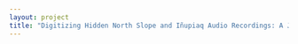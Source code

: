 ```yaml
--- 
layout: project 
title: "Digitizing Hidden North Slope and Iñupiaq Audio Recordings: A Joint Partnership between Iḷisaġvik College and the Iñupiat History, Language, and Culture Department" 
---
```



